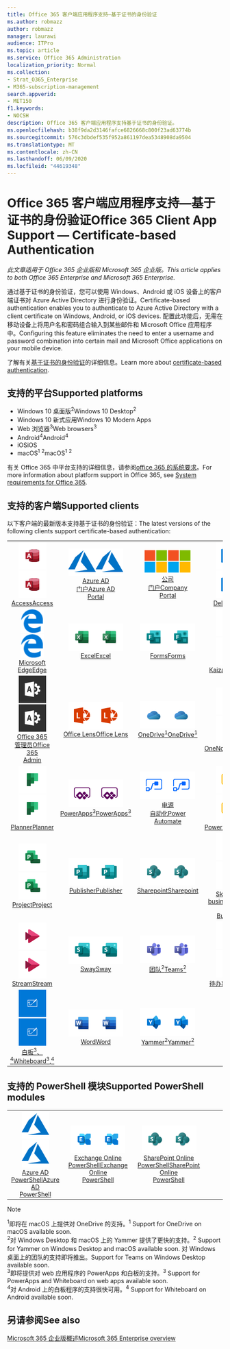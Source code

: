 ```yaml
---
title: Office 365 客户端应用程序支持—基于证书的身份验证
ms.author: robmazz
author: robmazz
manager: laurawi
audience: ITPro
ms.topic: article
ms.service: Office 365 Administration
localization_priority: Normal
ms.collection:
- Strat_O365_Enterprise
- M365-subscription-management
search.appverid:
- MET150
f1.keywords:
- NOCSH
description: Office 365 客户端应用程序支持基于证书的身份验证。
ms.openlocfilehash: b38f9da2d3146fafce6826668c800f23ad63774b
ms.sourcegitcommit: 576c3dbdef535f952a861197dea5348908da9504
ms.translationtype: MT
ms.contentlocale: zh-CN
ms.lasthandoff: 06/09/2020
ms.locfileid: "44619348"
---
```

# <a name="office-365-client-app-support--certificate-based-authentication"></a><span data-ttu-id="c6875-103">Office 365 客户端应用程序支持—基于证书的身份验证</span><span class="sxs-lookup"><span data-stu-id="c6875-103">Office 365 Client App Support — Certificate-based Authentication</span></span>

<span data-ttu-id="c6875-104">*此文章适用于 Office 365 企业版和 Microsoft 365 企业版。*</span><span class="sxs-lookup"><span data-stu-id="c6875-104">*This article applies to both Office 365 Enterprise and Microsoft 365 Enterprise.*</span></span>

<span data-ttu-id="c6875-105">通过基于证书的身份验证，您可以使用 Windows、Android 或 iOS 设备上的客户端证书对 Azure Active Directory 进行身份验证。</span><span class="sxs-lookup"><span data-stu-id="c6875-105">Certificate-based authentication enables you to authenticate to Azure Active Directory with a client certificate on Windows, Android, or iOS devices.</span></span> <span data-ttu-id="c6875-106">配置此功能后，无需在移动设备上将用户名和密码组合输入到某些邮件和 Microsoft Office 应用程序中。</span><span class="sxs-lookup"><span data-stu-id="c6875-106">Configuring this feature eliminates the need to enter a username and password combination into certain mail and Microsoft Office applications on your mobile device.</span></span>

<span data-ttu-id="c6875-107">了解有关[基于证书的身份验证](https://docs.microsoft.com/azure/active-directory/authentication/active-directory-certificate-based-authentication-get-started)的详细信息。</span><span class="sxs-lookup"><span data-stu-id="c6875-107">Learn more about [certificate-based authentication](https://docs.microsoft.com/azure/active-directory/authentication/active-directory-certificate-based-authentication-get-started).</span></span>

## <a name="supported-platforms"></a><span data-ttu-id="c6875-108">支持的平台</span><span class="sxs-lookup"><span data-stu-id="c6875-108">Supported platforms</span></span>

 - <span data-ttu-id="c6875-109">Windows 10 桌面版<sup>2</sup></span><span class="sxs-lookup"><span data-stu-id="c6875-109">Windows 10 Desktop<sup>2</sup></span></span>
 - <span data-ttu-id="c6875-110">Windows 10 新式应用</span><span class="sxs-lookup"><span data-stu-id="c6875-110">Windows 10 Modern Apps</span></span>
 - <span data-ttu-id="c6875-111">Web 浏览器<sup>3</sup></span><span class="sxs-lookup"><span data-stu-id="c6875-111">Web browsers<sup>3</sup></span></span>
 - <span data-ttu-id="c6875-112">Android<sup>4</sup></span><span class="sxs-lookup"><span data-stu-id="c6875-112">Android<sup>4</sup></span></span>
 - <span data-ttu-id="c6875-113">iOS</span><span class="sxs-lookup"><span data-stu-id="c6875-113">iOS</span></span>
 - <span data-ttu-id="c6875-114">macOS<sup>1</sup> <sup>2</sup></span><span class="sxs-lookup"><span data-stu-id="c6875-114">macOS<sup>1</sup> <sup>2</sup></span></span>

<span data-ttu-id="c6875-115">有关 Office 365 中平台支持的详细信息，请参阅[office 365 的系统要求](https://products.office.com/office-system-requirements)。</span><span class="sxs-lookup"><span data-stu-id="c6875-115">For more information about platform support in Office 365, see [System requirements for Office 365](https://products.office.com/office-system-requirements).</span></span>

## <a name="supported-clients"></a><span data-ttu-id="c6875-116">支持的客户端</span><span class="sxs-lookup"><span data-stu-id="c6875-116">Supported clients</span></span>

<span data-ttu-id="c6875-117">以下客户端的最新版本支持基于证书的身份验证：</span><span class="sxs-lookup"><span data-stu-id="c6875-117">The latest versions of the following clients support certificate-based authentication:</span></span>

| | | | | | |
|:---:|:---:|:---:|:---:|:---:|:---:|
| <span data-ttu-id="c6875-118">![Access 图标](media/o365-access-64x64.png)</span><span class="sxs-lookup"><span data-stu-id="c6875-118">![Access icon](media/o365-access-64x64.png)</span></span> <br> [<span data-ttu-id="c6875-119">Access</span><span class="sxs-lookup"><span data-stu-id="c6875-119">Access</span></span>](https://products.office.com/access) | <span data-ttu-id="c6875-120">![Azure 图标](media/o365-azure-64x64.png)</span><span class="sxs-lookup"><span data-stu-id="c6875-120">![Azure icon](media/o365-azure-64x64.png)</span></span> <br> [<span data-ttu-id="c6875-121">Azure AD <br> 门户</span><span class="sxs-lookup"><span data-stu-id="c6875-121">Azure AD <br> Portal </span></span>](https://azure.microsoft.com/features/azure-portal/) | <span data-ttu-id="c6875-122">![公司门户图标](media/o365-microsoft-64x64.png)</span><span class="sxs-lookup"><span data-stu-id="c6875-122">![Company portal icon](media/o365-microsoft-64x64.png)</span></span> <br> [<span data-ttu-id="c6875-123">公司 <br> 门户</span><span class="sxs-lookup"><span data-stu-id="c6875-123">Company <br> Portal </span></span>](https://docs.microsoft.com/intune-user-help/sign-in-to-the-company-portal) | <span data-ttu-id="c6875-124">![Delve 图标](media/o365-delve-64x64.png)</span><span class="sxs-lookup"><span data-stu-id="c6875-124">![Delve icon](media/o365-delve-64x64.png)</span></span> <br> [<span data-ttu-id="c6875-125">Delve</span><span class="sxs-lookup"><span data-stu-id="c6875-125">Delve</span></span>](https://products.office.com/business/intelligent-search) | <span data-ttu-id="c6875-126">![Dynamics 365 图标](media/o365-dynamics365-64x64.png)</span><span class="sxs-lookup"><span data-stu-id="c6875-126">![Dynamics 365 icon](media/o365-dynamics365-64x64.png)</span></span> <br> [<span data-ttu-id="c6875-127">Dynamics 365</span><span class="sxs-lookup"><span data-stu-id="c6875-127">Dynamics 365</span></span>](https://dynamics.microsoft.com) 
| <span data-ttu-id="c6875-128">![边缘图标](media/o365-edge-64x64.png)</span><span class="sxs-lookup"><span data-stu-id="c6875-128">![Edge icon](media/o365-edge-64x64.png)</span></span> <br> [<span data-ttu-id="c6875-129">Microsoft Edge</span><span class="sxs-lookup"><span data-stu-id="c6875-129">Edge</span></span>](https://www.microsoft.com/windows/microsoft-edge) | <span data-ttu-id="c6875-130">![Excel 图标](media/o365-excel-64x64.png)</span><span class="sxs-lookup"><span data-stu-id="c6875-130">![Excel icon](media/o365-excel-64x64.png)</span></span> <br> [<span data-ttu-id="c6875-131">Excel</span><span class="sxs-lookup"><span data-stu-id="c6875-131">Excel</span></span>](https://products.office.com/excel) | <span data-ttu-id="c6875-132">![Forms 图标](media/o365-forms-64x64.png)</span><span class="sxs-lookup"><span data-stu-id="c6875-132">![Forms icon](media/o365-forms-64x64.png)</span></span> <br> [<span data-ttu-id="c6875-133">Forms</span><span class="sxs-lookup"><span data-stu-id="c6875-133">Forms</span></span>](https://flow.microsoft.com/connectors/shared_microsoftforms/microsoft-forms/) | <span data-ttu-id="c6875-134">![Kaizala 图标](media/o365-kaizala-64x64.png)</span><span class="sxs-lookup"><span data-stu-id="c6875-134">![Kaizala icon](media/o365-kaizala-64x64.png)</span></span> <br> [<span data-ttu-id="c6875-135">Kaizala</span><span class="sxs-lookup"><span data-stu-id="c6875-135">Kaizala</span></span>](https://products.office.com/en/business/microsoft-kaizala) | <span data-ttu-id="c6875-136">![Office.com 图标](media/o365-office-64x64.png)</span><span class="sxs-lookup"><span data-stu-id="c6875-136">![Office.com icon](media/o365-office-64x64.png)</span></span> <br> [<span data-ttu-id="c6875-137">Office.com</span><span class="sxs-lookup"><span data-stu-id="c6875-137">Office.com</span></span>](https://www.office.com/) 
| <span data-ttu-id="c6875-138">![Office 365 管理员图标](media/o365-o365admin-64x64.png)</span><span class="sxs-lookup"><span data-stu-id="c6875-138">![Office 365 Admin icon](media/o365-o365admin-64x64.png)</span></span> <br> [<span data-ttu-id="c6875-139">Office 365 <br> 管理员</span><span class="sxs-lookup"><span data-stu-id="c6875-139">Office 365 <br> Admin</span></span>](https://products.office.com/business/manage-office-365-admin-app) | <span data-ttu-id="c6875-140">![镜头图标](media/o365-lens-64x64.png)</span><span class="sxs-lookup"><span data-stu-id="c6875-140">![Lens icon](media/o365-lens-64x64.png)</span></span> <br> [<span data-ttu-id="c6875-141">Office Lens</span><span class="sxs-lookup"><span data-stu-id="c6875-141">Office Lens</span></span>](https://www.microsoft.com/p/office-lens/9wzdncrfj3t8?activetab=pivot%3Aoverviewtab) | <span data-ttu-id="c6875-142">![OneDrive for Business 图标](media/o365-OneDrive-64x64.png)</span><span class="sxs-lookup"><span data-stu-id="c6875-142">![OneDrive for Business icon](media/o365-OneDrive-64x64.png)</span></span> <br> [<span data-ttu-id="c6875-143">OneDrive<sup>1</sup></span><span class="sxs-lookup"><span data-stu-id="c6875-143">OneDrive<sup>1</sup></span></span>](https://products.office.com/onedrive-for-business/online-cloud-storage) |  <span data-ttu-id="c6875-144">![OneNote 图标](media/o365-OneNote-64x64.png)</span><span class="sxs-lookup"><span data-stu-id="c6875-144">![OneNote icon](media/o365-OneNote-64x64.png)</span></span> <br> [<span data-ttu-id="c6875-145">OneNote</span><span class="sxs-lookup"><span data-stu-id="c6875-145">OneNote</span></span>](https://products.office.com/onenote) | <span data-ttu-id="c6875-146">![Outlook 图标](media/o365-outlook-64x64.png)</span><span class="sxs-lookup"><span data-stu-id="c6875-146">![Outlook icon](media/o365-outlook-64x64.png)</span></span> <br> [<span data-ttu-id="c6875-147">Outlook</span><span class="sxs-lookup"><span data-stu-id="c6875-147">Outlook</span></span>](https://products.office.com/outlook) 
| <span data-ttu-id="c6875-148">![Planner 图标](media/o365-planner-64x64.png)</span><span class="sxs-lookup"><span data-stu-id="c6875-148">![Planner icon](media/o365-planner-64x64.png)</span></span> <br> [<span data-ttu-id="c6875-149">Planner</span><span class="sxs-lookup"><span data-stu-id="c6875-149">Planner</span></span>](https://products.office.com/business/task-management-software) | <span data-ttu-id="c6875-150">![PowerApps 图标](media/o365-powerapps-64x64.png)</span><span class="sxs-lookup"><span data-stu-id="c6875-150">![PowerApps icon](media/o365-powerapps-64x64.png)</span></span> <br> [<span data-ttu-id="c6875-151">PowerApps<sup>3</sup></span><span class="sxs-lookup"><span data-stu-id="c6875-151">PowerApps<sup>3</sup></span></span>](https://powerapps.microsoft.com) | <span data-ttu-id="c6875-152">![电源自动图标](media/o365-flow-64x64.png)</span><span class="sxs-lookup"><span data-stu-id="c6875-152">![Power Automate icon](media/o365-flow-64x64.png)</span></span> <br> [<span data-ttu-id="c6875-153">电源 <br> 自动化</span><span class="sxs-lookup"><span data-stu-id="c6875-153">Power <br> Automate</span></span>](https://flow.microsoft.com) | <span data-ttu-id="c6875-154">![PowerBI 图标](media/o365-powerbi-64x64.png)</span><span class="sxs-lookup"><span data-stu-id="c6875-154">![PowerBI icon](media/o365-powerbi-64x64.png)</span></span> <br> [<span data-ttu-id="c6875-155">Power BI</span><span class="sxs-lookup"><span data-stu-id="c6875-155">Power BI</span></span>](https://powerbi.microsoft.com)| <span data-ttu-id="c6875-156">![PowerPoint 图标](media/o365-powerpoint-64x64.png)</span><span class="sxs-lookup"><span data-stu-id="c6875-156">![PowerPoint icon](media/o365-powerpoint-64x64.png)</span></span> <br> [<span data-ttu-id="c6875-157">PowerPoint</span><span class="sxs-lookup"><span data-stu-id="c6875-157">PowerPoint</span></span>](https://products.office.com/powerpoint) 
| <span data-ttu-id="c6875-158">![Project 图标](media/o365-project-64x64.png)</span><span class="sxs-lookup"><span data-stu-id="c6875-158">![Project icon](media/o365-project-64x64.png)</span></span> <br> [<span data-ttu-id="c6875-159">Project</span><span class="sxs-lookup"><span data-stu-id="c6875-159">Project</span></span>](https://products.office.com/project) | <span data-ttu-id="c6875-160">![Publisher 图标](media/o365-publisher-64x64.png)</span><span class="sxs-lookup"><span data-stu-id="c6875-160">![Publisher icon](media/o365-publisher-64x64.png)</span></span> <br> [<span data-ttu-id="c6875-161">Publisher</span><span class="sxs-lookup"><span data-stu-id="c6875-161">Publisher</span></span>](https://products.office.com/publisher) | <span data-ttu-id="c6875-162">![SharePoint 图标](media/o365-sharepoint-64x64.png)</span><span class="sxs-lookup"><span data-stu-id="c6875-162">![SharePoint icon](media/o365-sharepoint-64x64.png)</span></span> <br> [<span data-ttu-id="c6875-163">Sharepoint</span><span class="sxs-lookup"><span data-stu-id="c6875-163">Sharepoint</span></span>](https://products.office.com/sharepoint) | <span data-ttu-id="c6875-164">![Skype for Business 图标](media/o365-skypeforbusiness-64x64.png)</span><span class="sxs-lookup"><span data-stu-id="c6875-164">![Skype for Business icon](media/o365-skypeforbusiness-64x64.png)</span></span> <br> [<span data-ttu-id="c6875-165">Skype for <br> business</span><span class="sxs-lookup"><span data-stu-id="c6875-165">Skype for <br> Business</span></span>](https://www.skype.com/business/) | <span data-ttu-id="c6875-166">![粘滞便笺图标](media/o365-stickynotes-64x64.png)</span><span class="sxs-lookup"><span data-stu-id="c6875-166">![Sticky Notes icon](media/o365-stickynotes-64x64.png)</span></span> <br> [<span data-ttu-id="c6875-167">粘滞便笺</span><span class="sxs-lookup"><span data-stu-id="c6875-167">Sticky Notes</span></span>](https://www.microsoft.com/p/microsoft-sticky-notes/9nblggh4qghw) 
| <span data-ttu-id="c6875-168">![Stream 图标](media/o365-stream-64x64.png)</span><span class="sxs-lookup"><span data-stu-id="c6875-168">![Stream icon](media/o365-stream-64x64.png)</span></span> <br> [<span data-ttu-id="c6875-169">Stream</span><span class="sxs-lookup"><span data-stu-id="c6875-169">Stream</span></span>](https://stream.microsoft.com) | <span data-ttu-id="c6875-170">![Sway 图标](media/o365-sway-64x64.png)</span><span class="sxs-lookup"><span data-stu-id="c6875-170">![Sway icon](media/o365-sway-64x64.png)</span></span> <br> [<span data-ttu-id="c6875-171">Sway</span><span class="sxs-lookup"><span data-stu-id="c6875-171">Sway</span></span>](https://sway.com) | <span data-ttu-id="c6875-172">![Teams 图标](media/o365-teams-64x64.png)</span><span class="sxs-lookup"><span data-stu-id="c6875-172">![Teams icon](media/o365-teams-64x64.png)</span></span> <br> [<span data-ttu-id="c6875-173">团队<sup>2</sup></span><span class="sxs-lookup"><span data-stu-id="c6875-173">Teams<sup>2</sup></span></span>](https://products.office.com/microsoft-teams/group-chat-software) | <span data-ttu-id="c6875-174">![To Do 图标](media/o365-todo-64x64.png)</span><span class="sxs-lookup"><span data-stu-id="c6875-174">![To Do icon](media/o365-todo-64x64.png)</span></span> <br> [<span data-ttu-id="c6875-175">待办事项</span><span class="sxs-lookup"><span data-stu-id="c6875-175">To Do</span></span>](https://todo.microsoft.com) | <span data-ttu-id="c6875-176">![Visio 图标](media/o365-visio-64x64.png)</span><span class="sxs-lookup"><span data-stu-id="c6875-176">![Visio icon](media/o365-visio-64x64.png)</span></span> <br> [<span data-ttu-id="c6875-177">Visio</span><span class="sxs-lookup"><span data-stu-id="c6875-177">Visio</span></span>](https://products.office.com/visio/flowchart-software) 
| <span data-ttu-id="c6875-178">![Whiteboard 图标](media/o365-whiteboard-64x64.png)</span><span class="sxs-lookup"><span data-stu-id="c6875-178">![Whiteboard icon](media/o365-whiteboard-64x64.png)</span></span> <br> [<span data-ttu-id="c6875-179">白板<sup>3</sup>、<sup>4</sup></span><span class="sxs-lookup"><span data-stu-id="c6875-179">Whiteboard<sup>3</sup>,<sup>4</sup></span></span>](https://whiteboard.microsoft.com/) | <span data-ttu-id="c6875-180">![Word 图标](media/o365-word-64x64.png)</span><span class="sxs-lookup"><span data-stu-id="c6875-180">![Word icon](media/o365-word-64x64.png)</span></span> <br> [<span data-ttu-id="c6875-181">Word</span><span class="sxs-lookup"><span data-stu-id="c6875-181">Word</span></span>](https://products.office.com/word) | <span data-ttu-id="c6875-182">![Yammer 图标](media/o365-yammer-64x64.png)</span><span class="sxs-lookup"><span data-stu-id="c6875-182">![Yammer icon](media/o365-yammer-64x64.png)</span></span> <br> [<span data-ttu-id="c6875-183">Yammer<sup>2</sup></span><span class="sxs-lookup"><span data-stu-id="c6875-183">Yammer<sup>2</sup></span></span>](https://products.office.com/yammer/yammer-overview) |

## <a name="supported-powershell-modules"></a><span data-ttu-id="c6875-184">支持的 PowerShell 模块</span><span class="sxs-lookup"><span data-stu-id="c6875-184">Supported PowerShell modules</span></span>

| | | | | | |
|:---:|:---:|:---:|:---:|:---:|:---:|
| <span data-ttu-id="c6875-185">![Azure 图标](media/o365-azure-64x64.png)</span><span class="sxs-lookup"><span data-stu-id="c6875-185">![Azure icon](media/o365-azure-64x64.png)</span></span> <br> [<span data-ttu-id="c6875-186">Azure AD <br> PowerShell</span><span class="sxs-lookup"><span data-stu-id="c6875-186">Azure AD <br> PowerShell</span></span>](https://docs.microsoft.com/powershell/azure/active-directory/overview?view=azureadps-2.0) | <span data-ttu-id="c6875-187">![Exchange 图标](media/o365-exchange-64x64.png)</span><span class="sxs-lookup"><span data-stu-id="c6875-187">![Exchange icon](media/o365-exchange-64x64.png)</span></span> <br> [<span data-ttu-id="c6875-188">Exchange Online <br> PowerShell</span><span class="sxs-lookup"><span data-stu-id="c6875-188">Exchange Online <br> PowerShell</span></span>](https://docs.microsoft.com/powershell/exchange/exchange-online/exchange-online-powershell?view=exchange-ps) | <span data-ttu-id="c6875-189">![SharePoint 图标](media/o365-sharepoint-64x64.png)</span><span class="sxs-lookup"><span data-stu-id="c6875-189">![SharePoint icon](media/o365-sharepoint-64x64.png)</span></span> <br> [<span data-ttu-id="c6875-190">SharePoint Online <br> PowerShell</span><span class="sxs-lookup"><span data-stu-id="c6875-190">SharePoint Online <br> PowerShell</span></span>](https://docs.microsoft.com/powershell/sharepoint/sharepoint-online/connect-sharepoint-online)

> [!NOTE]
> <span data-ttu-id="c6875-191"><sup>1</sup>即将在 macOS 上提供对 OneDrive 的支持。</span><span class="sxs-lookup"><span data-stu-id="c6875-191"><sup>1</sup> Support for OneDrive on macOS available soon.</span></span> <br>
> <span data-ttu-id="c6875-192"><sup>2</sup>对 Windows Desktop 和 macOS 上的 Yammer 提供了更快的支持。</span><span class="sxs-lookup"><span data-stu-id="c6875-192"><sup>2</sup> Support for Yammer on Windows Desktop and macOS available soon.</span></span> <span data-ttu-id="c6875-193">对 Windows 桌面上的团队的支持即将推出。</span><span class="sxs-lookup"><span data-stu-id="c6875-193">Support for Teams on Windows Desktop available soon.</span></span><br>
> <span data-ttu-id="c6875-194"><sup>3</sup>即将提供对 web 应用程序的 PowerApps 和白板的支持。</span><span class="sxs-lookup"><span data-stu-id="c6875-194"><sup>3</sup> Support for PowerApps and Whiteboard on web apps available soon.</span></span> <br>
> <span data-ttu-id="c6875-195"><sup>4</sup>对 Android 上的白板程序的支持很快可用。</span><span class="sxs-lookup"><span data-stu-id="c6875-195"><sup>4</sup> Support for Whiteboard on Android available soon.</span></span>

## <a name="see-also"></a><span data-ttu-id="c6875-196">另请参阅</span><span class="sxs-lookup"><span data-stu-id="c6875-196">See also</span></span>

[<span data-ttu-id="c6875-197">Microsoft 365 企业版概述</span><span class="sxs-lookup"><span data-stu-id="c6875-197">Microsoft 365 Enterprise overview</span></span>](https://docs.microsoft.com/microsoft-365/enterprise/microsoft-365-overview)
